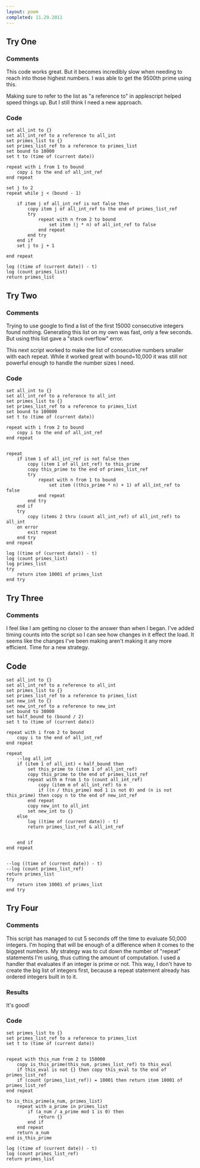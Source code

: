 ```yaml
---
layout: poem
completed: 11.29.2011
---
```


## Try One

### Comments

This code works great. But it becomes incredibly slow when needing to reach
into those highest numbers. I was able to get the 9500th prime using this.

Making sure to refer to the list as "a reference to" in applescript helped
speed things up. But I still think I need a new approach.

### Code

```applescript
set all_int to {}
set all_int_ref to a reference to all_int
set primes_list to {}
set primes_list_ref to a reference to primes_list
set bound to 10000
set t to (time of (current date))

repeat with i from 1 to bound
	copy i to the end of all_int_ref
end repeat

set j to 2
repeat while j < (bound - 1)
	
	if item j of all_int_ref is not false then
		copy item j of all_int_ref to the end of primes_list_ref
		try
			repeat with n from 2 to bound
				set item (j * n) of all_int_ref to false
			end repeat
		end try
	end if
	set j to j + 1
	
end repeat

log ((time of (current date)) - t)
log (count primes_list)
return primes_list
```

## Try Two

### Comments

Trying to use google to find a list of the first 15000 consecutive integers
found nothing. Generating this list on my own was fast, only a few seconds. But
using this list gave a "stack overflow" error.

This next script worked to make the list of consecutive numbers smaller with
each repeat. While it worked great with bound=10,000 it was still not powerful
enough to handle the number sizes I need.

### Code

```applescript
set all_int to {}
set all_int_ref to a reference to all_int
set primes_list to {}
set primes_list_ref to a reference to primes_list
set bound to 100000
set t to (time of (current date))

repeat with i from 2 to bound
	copy i to the end of all_int_ref
end repeat


repeat
	if item 1 of all_int_ref is not false then
		copy (item 1 of all_int_ref) to this_prime
		copy this_prime to the end of primes_list_ref
		try
			repeat with n from 1 to bound
				set item ((this_prime * n) + 1) of all_int_ref to false
			end repeat
		end try
	end if
	try
		copy (items 2 thru (count all_int_ref) of all_int_ref) to all_int
	on error
		exit repeat
	end try
end repeat

log ((time of (current date)) - t)
log (count primes_list)
log primes_list
try
	return item 10001 of primes_list
end try
```

## Try Three

### Comments

I feel like I am getting no closer to the answer than when I began. I've added
timing counts into the script so I can see how changes in it effect the load.
It seems like the changes I've been making aren't making it any more efficient.
Time for a new strategy.

## Code

```applescript
set all_int to {}
set all_int_ref to a reference to all_int
set primes_list to {}
set primes_list_ref to a reference to primes_list
set new_int to {}
set new_int_ref to a reference to new_int
set bound to 30000
set half_bound to (bound / 2)
set t to (time of (current date))

repeat with i from 2 to bound
	copy i to the end of all_int_ref
end repeat

repeat
	--log all_int
	if (item 1 of all_int) < half_bound then
		set this_prime to (item 1 of all_int_ref)
		copy this_prime to the end of primes_list_ref
		repeat with m from 1 to (count all_int_ref)
			copy (item m of all_int_ref) to n
			if ((n / this_prime) mod 1 is not 0) and (n is not this_prime) then copy n to the end of new_int_ref
		end repeat
		copy new_int to all_int
		set new_int to {}
	else
		log ((time of (current date)) - t)
		return primes_list_ref & all_int_ref
		
		
	end if
end repeat


--log ((time of (current date)) - t)
--log (count primes_list_ref)
return primes_list
try
	return item 10001 of primes_list
end try
```

## Try Four

### Comments

This script has managed to cut 5 seconds off the time to evaluate 50,000
integers. I'm hoping that will be enough of a difference when it comes to the
biggest numbers. My strategy was to cut down the number of "repeat" statements
I'm using, thus cutting the amount of computation. I used a handler that
evaluates if an integer is prime or not. This way, I don't have to create the
big list of integers first, because a repeat statement already has ordered
integers built in to it.

### Results

It's good!

### Code

```applescript
set primes_list to {}
set primes_list_ref to a reference to primes_list
set t to (time of (current date))


repeat with this_num from 2 to 150000
	copy is_this_prime(this_num, primes_list_ref) to this_eval
	if this_eval is not {} then copy this_eval to the end of primes_list_ref
	if (count (primes_list_ref)) = 10001 then return item 10001 of primes_list_ref
end repeat

to is_this_prime(a_num, primes_list)
	repeat with a_prime in primes_list
		if (a_num / a_prime mod 1 is 0) then
			return {}
		end if
	end repeat
	return a_num
end is_this_prime

log ((time of (current date)) - t)
log (count primes_list_ref)
return primes_list
```
